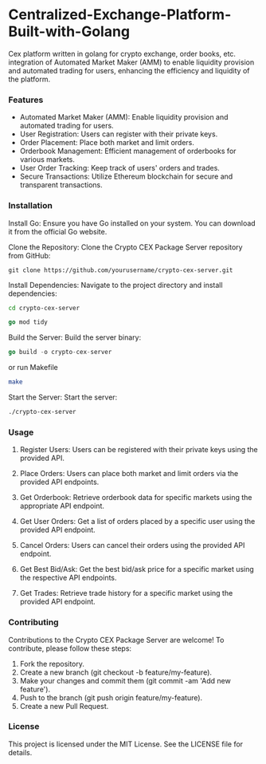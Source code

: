 # Centralized-Exchange-Platform-Built-with-Golang

Cex platform written in golang for crypto exchange, order books, etc. integration of Automated Market Maker (AMM) to enable liquidity provision and automated trading for users, enhancing the efficiency and liquidity of the platform.

### Features
- Automated Market Maker (AMM): Enable liquidity provision and automated trading for users.
- User Registration: Users can register with their private keys.
- Order Placement: Place both market and limit orders.
- Orderbook Management: Efficient management of orderbooks for various markets.
- User Order Tracking: Keep track of users' orders and trades.
- Secure Transactions: Utilize Ethereum blockchain for secure and transparent transactions.

### Installation
Install Go: Ensure you have Go installed on your system. You can download it from the official Go website.

Clone the Repository: Clone the Crypto CEX Package Server repository from GitHub:

```
git clone https://github.com/yourusername/crypto-cex-server.git
```
Install Dependencies: Navigate to the project directory and install dependencies:
```bash
cd crypto-cex-server
```
```go
go mod tidy
```
Build the Server: Build the server binary:

```go
go build -o crypto-cex-server
```
or run Makefile

```bash
make
```
Start the Server: Start the server:

```bash
./crypto-cex-server
```

### Usage

1. Register Users: Users can be registered with their private keys using the provided API.

2. Place Orders: Users can place both market and limit orders via the provided API endpoints.

3. Get Orderbook: Retrieve orderbook data for specific markets using the appropriate API endpoint.

4. Get User Orders: Get a list of orders placed by a specific user using the provided API endpoint.

5. Cancel Orders: Users can cancel their orders using the provided API endpoint.

6. Get Best Bid/Ask: Get the best bid/ask price for a specific market using the respective API endpoints.

7. Get Trades: Retrieve trade history for a specific market using the provided API endpoint.


### Contributing

Contributions to the Crypto CEX Package Server are welcome! To contribute, please follow these steps:
1. Fork the repository.
2. Create a new branch (git checkout -b feature/my-feature).
3. Make your changes and commit them (git commit -am 'Add new feature').
4. Push to the branch (git push origin feature/my-feature).
5. Create a new Pull Request.

### License

This project is licensed under the MIT License. See the LICENSE file for details.